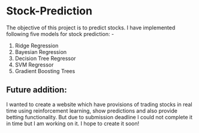 # Stock-Prediction

The objective of this project is to predict stocks. I have implemented following five models for stock prediction: -

1. Ridge Regression
2. Bayesian Regression
3. Decision Tree Regressor
4. SVM Regressor
5. Gradient Boosting Trees

## Future addition:

I wanted to create a website which have provisions of trading stocks in real time using reinforcement learning, show predictions and also provide betting functionality. But due to submission deadline I could not complete it in time but I am working on it. I hope to create it soon!
